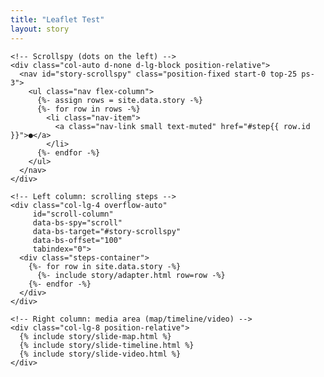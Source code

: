 ```yaml
---
title: "Leaflet Test"
layout: story
---
```


<div class="container-fluid px-0">
  <div class="row g-0 full-height">

    <!-- Scrollspy (dots on the left) -->
    <div class="col-auto d-none d-lg-block position-relative">
      <nav id="story-scrollspy" class="position-fixed start-0 top-25 ps-3">
        <ul class="nav flex-column">
          {%- assign rows = site.data.story -%}
          {%- for row in rows -%}
            <li class="nav-item">
              <a class="nav-link small text-muted" href="#step{{ row.id }}">●</a>
            </li>
          {%- endfor -%}
        </ul>
      </nav>
    </div>

    <!-- Left column: scrolling steps -->
    <div class="col-lg-4 overflow-auto"
         id="scroll-column"
         data-bs-spy="scroll"
         data-bs-target="#story-scrollspy"
         data-bs-offset="100"
         tabindex="0">
      <div class="steps-container">
        {%- for row in site.data.story -%}
          {%- include story/adapter.html row=row -%}
        {%- endfor -%}
      </div>
    </div>

    <!-- Right column: media area (map/timeline/video) -->
    <div class="col-lg-8 position-relative">
      {% include story/slide-map.html %}
      {% include story/slide-timeline.html %}
      {% include story/slide-video.html %}
    </div>

  </div>
</div>

